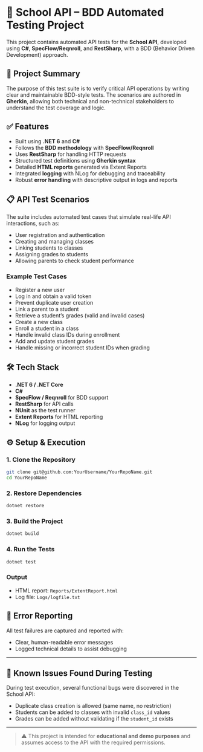 # 📘 School API – BDD Automated Testing Project

This project contains automated API tests for the **School API**, developed using **C#**, **SpecFlow/Reqnroll**, and **RestSharp**, with a BDD (Behavior Driven Development) approach.

## 🧪 Project Summary

The purpose of this test suite is to verify critical API operations by writing clear and maintainable BDD-style tests. The scenarios are authored in **Gherkin**, allowing both technical and non-technical stakeholders to understand the test coverage and logic.

## ✅ Features

- Built using **.NET 6** and **C#**
- Follows the **BDD methodology** with **SpecFlow/Reqnroll**
- Uses **RestSharp** for handling HTTP requests
- Structured test definitions using **Gherkin syntax**
- Detailed **HTML reports** generated via Extent Reports
- Integrated **logging** with NLog for debugging and traceability
- Robust **error handling** with descriptive output in logs and reports

## 📋 API Test Scenarios

The suite includes automated test cases that simulate real-life API interactions, such as:

- User registration and authentication
- Creating and managing classes
- Linking students to classes
- Assigning grades to students
- Allowing parents to check student performance

### Example Test Cases

- Register a new user
- Log in and obtain a valid token
- Prevent duplicate user creation
- Link a parent to a student
- Retrieve a student’s grades (valid and invalid cases)
- Create a new class
- Enroll a student in a class
- Handle invalid class IDs during enrollment
- Add and update student grades
- Handle missing or incorrect student IDs when grading

## 🛠 Tech Stack

- **.NET 6 / .NET Core**
- **C#**
- **SpecFlow / Reqnroll** for BDD support
- **RestSharp** for API calls
- **NUnit** as the test runner
- **Extent Reports** for HTML reporting
- **NLog** for logging output

## ⚙️ Setup & Execution

### 1. Clone the Repository

```bash
git clone git@github.com:YourUsername/YourRepoName.git
cd YourRepoName
```

### 2. Restore Dependencies

```bash
dotnet restore
```

### 3. Build the Project

```bash
dotnet build
```

### 4. Run the Tests

```bash
dotnet test
```

### Output

- HTML report: `Reports/ExtentReport.html`
- Log file: `Logs/logfile.txt`

## 🧾 Error Reporting

All test failures are captured and reported with:

- Clear, human-readable error messages
- Logged technical details to assist debugging

---

## 🐞 Known Issues Found During Testing

During test execution, several functional bugs were discovered in the School API:

- Duplicate class creation is allowed (same name, no restriction)
- Students can be added to classes with invalid `class_id` values
- Grades can be added without validating if the `student_id` exists

---

> ⚠️ This project is intended for **educational and demo purposes** and assumes access to the API with the required permissions.
